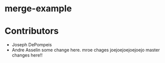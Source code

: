 # merge-example
# Contributors
- Joseph DePompeis
- Andre Asselin
some change here.
mroe chages
joejoejoejoejoejo master changes here!!
